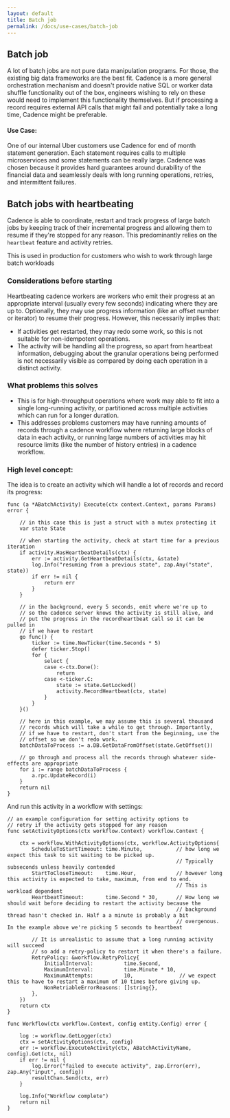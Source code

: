 ```yaml
---
layout: default
title: Batch job
permalink: /docs/use-cases/batch-job
---
```


## Batch job
A lot of batch jobs are not pure data manipulation programs. For those, the existing big data frameworks are the best fit. Cadence is a more general orchestration mechanism and doesn't provide native SQL or worker data shuffle functionality out of the box, engineers wishing to rely on these would need to implement this functionality themselves.
But if processing a record requires external API calls that might fail and potentially take a long time, Cadence might be preferable.

#### Use Case:

One of our internal Uber customers use Cadence for end of month statement generation. Each statement requires calls to multiple microservices and some statements can be really large. Cadence was chosen because it provides hard guarantees around durability of the financial data and seamlessly deals with long running operations, retries, and intermittent failures.

## Batch jobs with heartbeating

Cadence is able to coordinate, restart and track progress of large batch jobs by keeping track of their incremental progress and allowing them to resume if they're stopped for any reason. This predominantly relies on the `heartbeat` feature and activity retries. 

This is used in production for customers who wish to work through large batch workloads 

### Considerations before starting

Heartbeating cadence workers are workers who emit their progress at an appropriate interval (usually every few seconds) indicating where they are up to. Optionally, they may use progress information (like an offset number or iterator) to resume their progress. However, this necessarily implies that:

- If activities get restarted, they may redo some work, so this is not suitable for non-idempotent operations.
- The activity will be handling all the progress, so apart from heartbeat information, debugging about the granular operations being performed is not necessarily visible as compared by doing each operation in a distinct activity. 

### What problems this solves

- This is for high-throughput operations where work may able to fit into a single long-running activity, or partitioned across multiple activities which can run for a longer duration.
- This addresses problems customers may have running amounts of records through a cadence workflow where returning large blocks of data in each activity, or running large numbers of activities may hit resource limits (like the number of history entries) in a cadence workflow.

### High level concept:

The idea is to create an activity which will handle a lot of records and record its progress:

```golang
func (a *ABatchActivity) Execute(ctx context.Context, params Params) error {

    // in this case this is just a struct with a mutex protecting it
	var state State

    // when starting the activity, check at start time for a previous iteration 
	if activity.HasHeartbeatDetails(ctx) {
		err := activity.GetHeartbeatDetails(ctx, &state)
		log.Info("resuming from a previous state", zap.Any("state", state))
		if err != nil {
			return err
		}
	}

    // in the background, every 5 seconds, emit where we're up to
    // so the cadence server knows the activity is still alive, and 
    // put the progress in the recordheartbeat call so it can be pulled in
    // if we have to restart
    go func() {
        ticker := time.NewTicker(time.Seconds * 5)
        defer ticker.Stop()
        for {
            select {
            case <-ctx.Done():
                return
            case <-ticker.C:
                state := state.GetLocked()
                activity.RecordHeartbeat(ctx, state)
            }
        }
    }()

    // here in this example, we may assume this is several thousand 
    // records which will take a while to get through. Importantly, 
    // if we have to restart, don't start from the beginning, use the 
    // offset so we don't redo work.
	batchDataToProcess := a.DB.GetDataFromOffset(state.GetOffset())

    // go through and process all the records through whatever side-effects are appropriate
    for i := range batchDataToProcess {
        a.rpc.UpdateRecord(i)
    }
	return nil
}
```

And run this activity in a workflow with settings:
```golang
// an example configuration for setting activity options to 
// retry if the activity gets stopped for any reason
func setActivityOptions(ctx workflow.Context) workflow.Context {

	ctx = workflow.WithActivityOptions(ctx, workflow.ActivityOptions{
		ScheduleToStartTimeout: time.Minute,           // how long we expect this task to sit waiting to be picked up. 
                                                       // Typically subseconds unless heavily contended
		StartToCloseTimeout:    time.Hour,             // however long this activity is expected to take, maximum, from end to end. 
                                                       // This is workload dependent
		HeartbeatTimeout:       time.Second * 30,      // How long we should wait before deciding to restart the activity because the 
                                                       // background thread hasn't checked in. Half a a minute is probably a bit 
                                                       // overgenous. In the example above we're picking 5 seconds to heartbeat
		
        // It is unrealistic to assume that a long running activity will succeed
        // so add a retry-policy to restart it when there's a failure. 
        RetryPolicy: &workflow.RetryPolicy{
			InitialInterval:          time.Second,
			MaximumInterval:          time.Minute * 10,
			MaximumAttempts:          10,               // we expect this to have to restart a maximum of 10 times before giving up. 
			NonRetriableErrorReasons: []string{},
		},
	})
	return ctx
}

func Workflow(ctx workflow.Context, config entity.Config) error {

	log := workflow.GetLogger(ctx)
	ctx = setActivityOptions(ctx, config)
    err := workflow.ExecuteActivity(ctx, ABatchActivityName, config).Get(ctx, nil)
    if err != nil {
        log.Error("failed to execute activity", zap.Error(err), zap.Any("input", config))
        resultChan.Send(ctx, err)
    }

	log.Info("Workflow complete")
	return nil
}
```